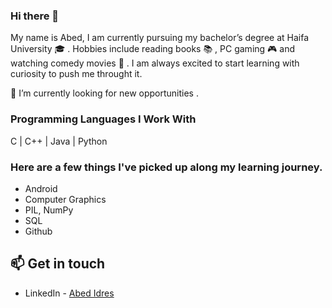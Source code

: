 ### Hi there 👋
My name is Abed, I am currently pursuing my bachelor’s degree at Haifa University :mortar_board: . Hobbies include reading books :books: , PC gaming  :video_game: and watching comedy movies :movie_camera: .
I am always excited to start learning with curiosity to push me throught it.

🔭 I’m currently looking for new opportunities .
 
### Programming Languages I Work With
 C | C++ | Java | Python
 
### Here are a few things I've picked up along my learning journey.
* Android
* Computer Graphics 
* PIL, NumPy
* SQL
* Github 

## 📫 Get in touch
- LinkedIn - [Abed Idres](https://www.linkedin.com/in/abed-idres/)

<!--
**AbedIdres/AbedIdres** is a ✨ _special_ ✨ repository because its `README.md` (this file) appears on your GitHub profile.



- 🔭 I’m currently working on ...
- 🌱 I’m currently learning ...
- 👯 I’m looking to collaborate on ...
- 🤔 I’m looking for help with ...
- 💬 Ask me about ...
- 📫 How to reach me: ...
- 😄 Pronouns: ...
- ⚡ Fun fact: ...
-->

